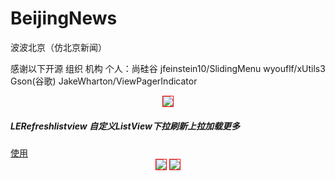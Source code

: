 # BeijingNews
波波北京（仿北京新闻）

感谢以下开源 组织 机构 个人：尚硅谷 jfeinstein10/SlidingMenu wyouflf/xUtils3 Gson(谷歌)  JakeWharton/ViewPagerIndicator


<div align="center">
<img src="https://github.com/leonInShanghai/BeijingNews/blob/master/app/src/main/res/drawable-hdpi/splash_sheep_newyear.png?raw=true"
style="border: 1px solid #ff0000;"/>
</div>

<h5>LERefreshlistview 自定义ListView下拉刷新上拉加载更多</h5><a href="https://www.jianshu.com/p/0de78842493a">使用</a>

<div align="center">
<img src="https://upload-images.jianshu.io/upload_images/15555141-8f7aeaafa69b0258.gif?imageMogr2/auto-orient/strip|imageView2/2/w/200/format/webp"
style="border: 1px solid #ff0000;"/>
<img src="https://upload-images.jianshu.io/upload_images/15555141-e16d52362f23ee69.gif?imageMogr2/auto-orient/strip|imageView2/2/w/200/format/webp"
style="border: 1px solid #ff0000;"/>
<div />